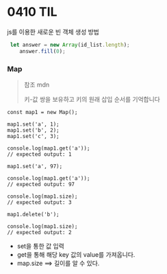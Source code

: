 # 0410 TIL



js를 이용한 새로운 빈 객체 생성 방법

```javascript
 let answer = new Array(id_list.length);
    answer.fill(0);
```



### Map

> 참조 mdn
>
>  키-값 쌍을 보유하고 키의 원래 삽입 순서를 기억합니다

```
const map1 = new Map();

map1.set('a', 1);
map1.set('b', 2);
map1.set('c', 3);

console.log(map1.get('a'));
// expected output: 1

map1.set('a', 97);

console.log(map1.get('a'));
// expected output: 97

console.log(map1.size);
// expected output: 3

map1.delete('b');

console.log(map1.size);
// expected output: 2

```



- set을 통한 값 입력
- get을 통해 해당 key 값의 value를 가져옵니다.
- map.size ==> 길이를 알 수 있다.